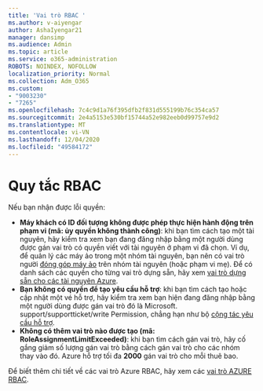 ```yaml
---
title: 'Vai trò RBAC '
ms.author: v-aiyengar
author: AshaIyengar21
manager: dansimp
ms.audience: Admin
ms.topic: article
ms.service: o365-administration
ROBOTS: NOINDEX, NOFOLLOW
localization_priority: Normal
ms.collection: Adm_O365
ms.custom:
- "9003230"
- "7265"
ms.openlocfilehash: 7c4c9d1a76f395dfb2f831d555199b76c354ca57
ms.sourcegitcommit: 2e4a5153e530bf15744a52e982eeb0d99757e9d2
ms.translationtype: MT
ms.contentlocale: vi-VN
ms.lasthandoff: 12/04/2020
ms.locfileid: "49584172"
---
```

# <a name="rbac-rules"></a>Quy tắc RBAC

Nếu bạn nhận được lỗi quyền: 

- **Máy khách có ID đối tượng không được phép thực hiện hành động trên phạm vi (mã: ủy quyền không thành công)**: khi bạn tìm cách tạo một tài nguyên, hãy kiểm tra xem bạn đang đăng nhập bằng một người dùng được gán vai trò có quyền viết với tài nguyên ở phạm vi đã chọn. Ví dụ, để quản lý các máy ảo trong một nhóm tài nguyên, bạn nên có vai trò người [đóng góp máy ảo](https://docs.microsoft.com/azure/role-based-access-control/built-in-roles?WT.mc_id=Portal-Microsoft_Azure_Support#virtual-machine-contributor) trên nhóm tài nguyên (hoặc phạm vi mẹ). Để có danh sách các quyền cho từng vai trò dựng sẵn, hãy xem [vai trò dựng sẵn cho các tài nguyên Azure](https://docs.microsoft.com/azure/role-based-access-control/built-in-roles?WT.mc_id=Portal-Microsoft_Azure_Support).
- **Bạn không có quyền để tạo yêu cầu hỗ trợ**: khi bạn tìm cách tạo hoặc cập nhật một vé hỗ trợ, hãy kiểm tra xem bạn hiện đang đăng nhập bằng một người dùng được gán vai trò đó là Microsoft. support/supportticket/write Permission, chẳng hạn như bộ [cộng tác yêu cầu hỗ trợ](https://docs.microsoft.com/azure/role-based-access-control/built-in-roles?WT.mc_id=Portal-Microsoft_Azure_Support#support-request-contributor).
- **Không có thêm vai trò nào được tạo (mã: RoleAssignmentLimitExceeded)**: khi bạn tìm cách gán vai trò, hãy cố gắng giảm số lượng gán vai trò bằng cách gán vai trò cho các nhóm thay vào đó. Azure hỗ trợ tối đa **2000** gán vai trò cho mỗi thuê bao.

Để biết thêm chi tiết về các vai trò Azure RBAC, hãy xem các [vai trò AZURE RBAC](https://docs.microsoft.com/azure/role-based-access-control/role-assignments-portal?WT.mc_id=Portal-Microsoft_Azure_Support).
